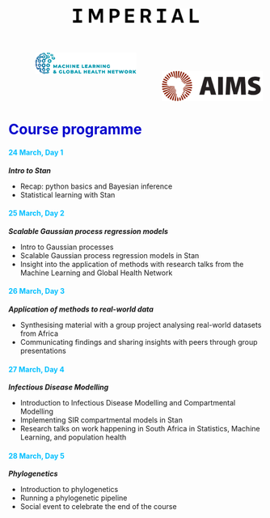 ---
---

<style>
  h1 {
      color: rgb(0, 0, 205)
  }
  h4 {
      color: rgb(0, 191, 255)
  }
</style>

<center>
<img src="../resources/imperial.png" width="250" style="display:inline-block;margin:5px;"/>
<img src="../resources/mlgh.png" width="200" hspace="50" style="display:inline-block;margin:50px;"/>
<img src="../resources/ammi.png" width="200" style="display:inline-block;margin:-3px"/>
</center>

# Course programme

#### 24 March, Day 1
***Intro to Stan***
- Recap: python basics and Bayesian inference
- Statistical learning with Stan

#### 25 March, Day 2
***Scalable Gaussian process regression models***
- Intro to Gaussian processes
- Scalable Gaussian process regression models in Stan
- Insight into the application of methods with research talks from the Machine Learning and Global Health Network

#### 26 March, Day 3
***Application of methods to real-world data***
- Synthesising material with a group project analysing real-world datasets from Africa
- Communicating findings and sharing insights with peers through group presentations

#### 27 March, Day 4
***Infectious Disease Modelling***
- Introduction to Infectious Disease Modelling and Compartmental Modelling
- Implementing SIR compartmental models in Stan
- Research talks on work happening in South Africa in Statistics, Machine Learning, and population health


#### 28 March, Day 5
***Phylogenetics***
- Introduction to phylogenetics
- Running a phylogenetic pipeline
- Social event to celebrate the end of the course

